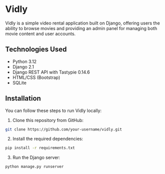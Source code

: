 # Vidly

Vidly is a simple video rental application built on Django, offering users the ability to browse movies and providing an admin panel for managing both movie content and user accounts.

## Technologies Used

- Python 3.12
- Django 2.1
- Django REST API with Tastypie 0.14.6
- HTML/CSS (Bootstrap)
- SQLite

## Installation

You can follow these steps to run Vidly locally:

1. Clone this repository from GitHub:

```bash
git clone https://github.com/your-username/vidly.git
```

2. Install the required dependencies:

```bash
pip install -r requirements.txt
```

3. Run the Django server:

```bash
python manage.py runserver
```
